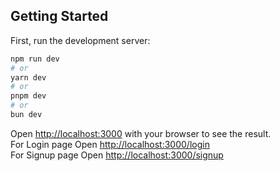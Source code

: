 ## Getting Started

First, run the development server:

```bash
npm run dev
# or
yarn dev
# or
pnpm dev
# or
bun dev
```

Open [http://localhost:3000](http://localhost:3000) with your browser to see the result. <br />
For Login page Open [http://localhost:3000/login](http://localhost:3000/login) <br />
For Signup page Open [http://localhost:3000/signup](http://localhost:3000/signup) <br />
